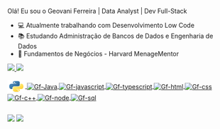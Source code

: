 Olá! Eu sou o Geovani Ferreira | Data Analyst | Dev Full-Stack

- 💻 Atualmente trabalhando com Desenvolvimento Low Code
- 📚 Estudando Administração de Bancos de Dados e Engenharia de Dados
- 🏅 Fundamentos de Negócios - Harvard MenageMentor

<a href="">
<img height="180em" src="https://github-readme-stats.vercel.app/api?username=ferreirageovani&show_icons=true&theme=dark&include_all_comits=true&count_private=true"/>
<img height="180em" src="https://github-readme-stats.vercel.app/api/top-langs/?username=ferreirageovani&layout=compact&langs_count=16&theme=dark"/>
</div>

<div style="display: inline_block"><br>
  <img align="center" alt="Gf-Python" height="30" width="40" src="https://raw.githubusercontent.com/devicons/devicon/master/icons/python/python-original.svg">
  <img align="center" alt="Gf-Java" height="30" width="40" src="https://icongr.am/devicon/java-original-wordmark.svg?size=120&color=currentColor">
  <img align="center" alt="Gf-javascript" height="30" width="40" src="https://icongr.am/devicon/javascript-original.svg?size=120&color=currentColor">
  <img align="center" alt="Gf-typescript" height="30" width="40" src="https://icongr.am/devicon/typescript-original.svg">
  <img align="center" alt="Gf-html" height="30" width="40" src="https://icongr.am/devicon/html5-original-wordmark.svg?size=120&color=currentColor">
  <img align="center" alt="Gf-css" height="30" width="40" src="https://icongr.am/devicon/css3-original.svg?size=120&color=currentColor">
  <img align="center" alt="Gf-c++" height="30" width="40" src="https://icongr.am/devicon/cplusplus-original.svg?size=120&color=currentColor">
  <img align="center" alt="Gf-node" height="30" width="40" src="https://icongr.am/devicon/nodejs-original.svg?size=120&color=currentColor">
  <img align="center" alt="Gf-sql" height="30" width="40" src="https://icongr.am/devicon/mysql-original-wordmark.svg?size=120&color=currentColor">
</div>

##

<div> 
  <a href = "mailto:contatogeovani@outlook.com"><img src="https://img.shields.io/badge/Microsoft_Outlook-0078D4?style=for-the-badge&logo=microsoft-outlook&logoColor=white" target="_blank"></a>
  <a href="https://www.linkedin.com/in/geovani-ferreira-376439271/" target="_blank"><img src="https://img.shields.io/badge/-LinkedIn-%230077B5?style=for-the-badge&logo=linkedin&logoColor=white" target="_blank"></a>  
</div>
